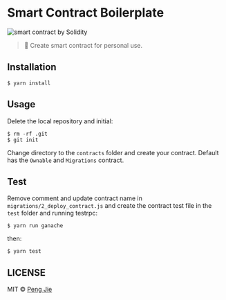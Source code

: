 # Smart Contract Boilerplate

![smart contract by Solidity](https://flat.badgen.net/badge/ethereum/solidity/grey)

> 🔨 Create smart contract for personal use.

## Installation

```console
$ yarn install
```

## Usage

Delete the local repository and initial:

```shell
$ rm -rf .git
$ git init
```

Change directory to the `contracts` folder and create your contract. Default has the `Ownable` and `Migrations` contract.

## Test

Remove comment and update contract name in `migrations/2_deploy_contract.js` and create the contract test file in the `test` folder and running testrpc:

```shell
$ yarn run ganache
```

then:

```shell
$ yarn test
```

## LICENSE

MIT © [Peng Jie](https://github.com/neighborhood999/)
